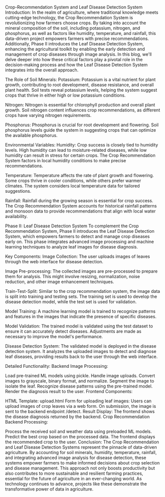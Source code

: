 Crop-Recommendation System and Leaf Disease Detection System
Introduction:
In the realm of agriculture, where traditional knowledge meets cutting-edge technology, the Crop Recommendation System is revolutionizing how farmers choose crops. By taking into account the mineral composition of the soil, including potassium, nitrogen, and phosphorus, as well as factors like humidity, temperature, and rainfall, this data-driven project empowers farmers with precise recommendations. Additionally, Phase II introduces the Leaf Disease Detection System, enhancing the agricultural toolkit by enabling the early detection and management of crop diseases through image analysis. In this blog, we'll delve deeper into how these critical factors play a pivotal role in the decision-making process and how the Leaf Disease Detection System integrates into the overall approach.

The Role of Soil Minerals:
Potassium: Potassium is a vital nutrient for plant growth, contributing to root development, disease resistance, and overall plant health. Soil tests reveal potassium levels, helping the system suggest crops that thrive in either high or low potassium conditions.

Nitrogen: Nitrogen is essential for chlorophyll production and overall plant growth. Soil nitrogen content influences crop recommendations, as different crops have varying nitrogen requirements.

Phosphorus: Phosphorus is crucial for root development and flowering. Soil phosphorus levels guide the system in suggesting crops that can optimize the available phosphorus.

Environmental Variables:
Humidity: Crop success is closely tied to humidity levels. High humidity can lead to moisture-related diseases, while low humidity can result in stress for certain crops. The Crop Recommendation System factors in local humidity conditions to make precise recommendations.

Temperature: Temperature affects the rate of plant growth and flowering. Some crops thrive in cooler conditions, while others prefer warmer climates. The system considers local temperature data for tailored suggestions.

Rainfall: Rainfall during the growing season is essential for crop success. The Crop Recommendation System accounts for historical rainfall patterns and monsoon data to provide recommendations that align with local water availability.

Phase II: Leaf Disease Detection System
To complement the Crop Recommendation System, Phase II introduces the Leaf Disease Detection System, which empowers farmers to detect and manage crop diseases early on. This phase integrates advanced image processing and machine learning techniques to analyze leaf images for disease diagnosis.

Key Components:
Image Collection: The user uploads images of leaves through the web interface for disease detection.

Image Pre-processing: The collected images are pre-processed to prepare them for analysis. This might involve resizing, normalization, noise reduction, and other image enhancement techniques.

Train-Test-Split: Similar to the crop recommendation system, the image data is split into training and testing sets. The training set is used to develop the disease detection model, while the test set is used for validation.

Model Training: A machine learning model is trained to recognize patterns and features in the images that indicate the presence of specific diseases.

Model Validation: The trained model is validated using the test dataset to ensure it can accurately detect diseases. Adjustments are made as necessary to improve the model's performance.

Disease Detection System: The validated model is deployed in the disease detection system. It analyzes the uploaded images to detect and diagnose leaf diseases, providing results back to the user through the web interface.

Detailed Functionality:
Backend Image Processing:

Load pre-trained ML models using pickle.
Handle image uploads.
Convert images to grayscale, binary format, and normalize.
Segment the image to isolate the leaf.
Recognize disease patterns using the pre-trained model.
Render the diagnosis result to the user.
Frontend Components:

HTML Template: upload.html
Form for uploading leaf images: Users can upload images of crop leaves via a web form. On submission, the image is sent to the backend endpoint /detect.
Result Display: The frontend shows the disease diagnosis returned by the backend.
Crop Recommendation Backend Processing:

Process the received soil and weather data using preloaded ML models.
Predict the best crop based on the processed data.
The frontend displays the recommended crop to the user.
Conclusion:
The Crop Recommendation and Leaf Disease Detection Systems represent the pinnacle of data-driven agriculture. By accounting for soil minerals, humidity, temperature, rainfall, and integrating advanced image analysis for disease detection, these systems empower farmers to make informed decisions about crop selection and disease management. This approach not only boosts productivity but also contributes to more sustainable and resilient farming practices, essential for the future of agriculture in an ever-changing world. As technology continues to advance, projects like these demonstrate the transformative power of data in agriculture.
